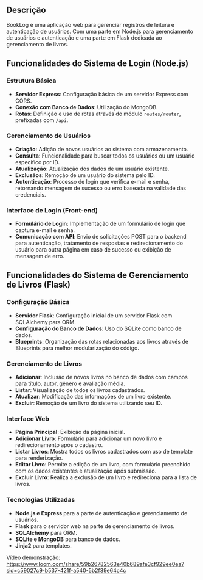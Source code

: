 ## Descrição
BookLog é uma aplicação web para gerenciar registros de leitura e autenticação de usuários. Com uma parte em Node.js para gerenciamento de usuários e autenticação e uma parte em Flask dedicada ao gerenciamento de livros.

## Funcionalidades do Sistema de Login (Node.js)

### Estrutura Básica
- **Servidor Express**: Configuração básica de um servidor Express com CORS.
- **Conexão com Banco de Dados**: Utilização do MongoDB.
- **Rotas**: Definição e uso de rotas através do módulo `routes/router`, prefixadas com `/api`.

### Gerenciamento de Usuários
- **Criação**: Adição de novos usuários ao sistema com armazenamento.
- **Consulta**: Funcionalidade para buscar todos os usuários ou um usuário específico por ID.
- **Atualização**: Atualização dos dados de um usuário existente.
- **Exclusãos**: Remoção de um usuário do sistema pelo ID.
- **Autenticação**: Processo de login que verifica e-mail e senha, retornando mensagem de sucesso ou erro baseada na validade das credenciais.

### Interface de Login (Front-end)
- **Formulário de Login**: Implementação de um formulário de login que captura e-mail e senha.
- **Comunicação com API**: Envio de solicitações POST para o backend para autenticação, tratamento de respostas e redirecionamento do usuário para outra página em caso de sucesso ou exibição de mensagem de erro.

## Funcionalidades do Sistema de Gerenciamento de Livros (Flask)

### Configuração Básica
- **Servidor Flask**: Configuração inicial de um servidor Flask com SQLAlchemy para ORM.
- **Configuração do Banco de Dados**: Uso do SQLite como banco de dados.
- **Blueprints**: Organização das rotas relacionadas aos livros através de Blueprints para melhor modularização do código.

### Gerenciamento de Livros
- **Adicionar**: Inclusão de novos livros no banco de dados com campos para título, autor, gênero e avaliação média.
- **Listar**: Visualização de todos os livros cadastrados.
- **Atualizar**: Modificação das informações de um livro existente.
- **Excluir**: Remoção de um livro do sistema utilizando seu ID.

### Interface Web
- **Página Principal**: Exibição da página inicial.
- **Adicionar Livro**: Formulário para adicionar um novo livro e redirecionamento após o cadastro.
- **Listar Livros**: Mostra todos os livros cadastrados com uso de template para renderização.
- **Editar Livro**: Permite a edição de um livro, com formulário preenchido com os dados existentes e atualização após submissão.
- **Excluir Livro**: Realiza a exclusão de um livro e redireciona para a lista de livros.

### Tecnologias Utilizadas
- **Node.js e Express** para a parte de autenticação e gerenciamento de usuários.
- **Flask** para o servidor web na parte de gerenciamento de livros.
- **SQLAlchemy** para ORM.
- **SQLite e MongoDB** para banco de dados.
- **Jinja2** para templates.


Vídeo demonstração:
https://www.loom.com/share/59b26782563e40b689afe3cf929ee0ea?sid=c59027c9-b537-421f-a540-5b2f39e64c4c
